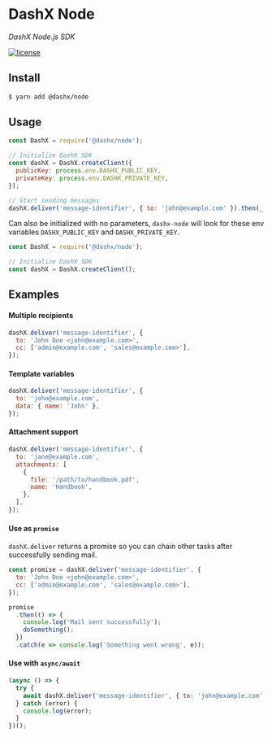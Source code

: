 # DashX Node

_DashX Node.js SDK_

<p>
  <a href="/LICENSE">
    <img src="https://badgen.net/badge/license/MIT/blue" alt="license"/>
  </a>
</p>


## Install

```sh
$ yarn add @dashx/node
```

## Usage

```javascript
const DashX = require('@dashx/node');

// Initialize DashX SDK
const dashX = DashX.createClient({
  publicKey: process.env.DASHX_PUBLIC_KEY,
  privateKey: process.env.DASHX_PRIVATE_KEY,
});

// Start sending messages
dashX.deliver('message-identifier', { to: 'john@example.com' }).then(_ => console.log('Mail Sent'));
```

Can also be initialized with no parameters, `dashx-node` will look for these env variables `DASHX_PUBLIC_KEY` and `DASHX_PRIVATE_KEY`.

```javascript
const DashX = require('@dashx/node');

// Initialize DashX SDK
const dashX = DashX.createClient();
```

## Examples

#### Multiple recipients

```javascript
dashX.deliver('message-identifier', {
  to: 'John Doe <john@example.com>',
  cc: ['admin@example.com', 'sales@example.com>'],
});
```

#### Template variables

```javascript
dashX.deliver('message-identifier', {
  to: 'john@example.com',
  data: { name: 'John' },
});
```

#### Attachment support

```javascript
dashX.deliver('message-identifier', {
  to: 'jane@example.com',
  attachments: [
    {
      file: '/path/to/handbook.pdf',
      name: 'Handbook',
    },
  ],
});
```

#### Use as `promise`

`dashX.deliver` returns a promise so you can chain other tasks after successfully sending mail.

```javascript
const promise = dashX.deliver('message-identifier', {
  to: 'John Doe <john@example.com>',
  cc: ['admin@example.com', 'sales@example.com>'],
});

promise
  .then(() => {
    console.log('Mail sent successfully');
    doSomething();
  })
  .catch(e => console.log('Something went wrong', e));
```

#### Use with `async/await`

```javascript
(async () => {
  try {
    await dashX.deliver('message-identifier', { to: 'john@example.com' });
  } catch (error) {
    console.log(error);
  }
})();
```
